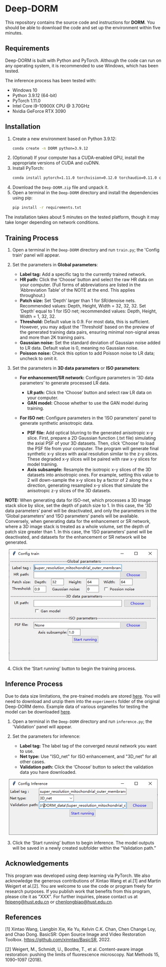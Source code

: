 # Deep-DORM

This repository contains the source code and instructions for **DORM**. You should be able to download the code and set up the environment within five minutes.

## Requirements

Deep-DORM is built with Python and PyTorch. Although the code can run on any operating system, it is recommended to use Windows, which has been tested.

The inference process has been tested with:

- Windows 10
- Python 3.9.12 (64-bit)
- PyTorch 1.11.0
- Intel Core i9-10900X CPU @ 3.70GHz
- Nvidia GeForce RTX 3090

## Installation

1. Create a new environment based on Python 3.9.12:
    ```bash
    conda create -n DORM python=3.9.12
    ```
2. (Optional) If your computer has a CUDA-enabled GPU, install the appropriate versions of CUDA and cuDNN.
3. Install PyTorch:
    ```bash
    conda install pytorch=1.11.0 torchvision=0.12.0 torchaudio=0.11.0 cudatoolkit=11.3 -c pytorch
    ```
4. Download the `Deep-DORM.zip` file and unpack it.
5. Open a terminal in the `Deep-DORM` directory and install the dependencies using pip:
    ```bash
    pip install -r requirements.txt
    ```

The installation takes about 5 minutes on the tested platform, though it may take longer depending on network conditions.

## Training Process

1. Open a terminal in the `Deep-DORM` directory and run `train.py`; the 'Config train' panel will appear.

2. Set the parameters in **Global parameters**:

    - **Label tag:** Add a specific tag to the currently trained network.
    - **HR path:** Click the ‘Choose’ button and select the raw HR data on your computer. (Full forms of abbreviations are listed in the ‘Abbreviation Table’ of the NOTE at the end. This applies throughout.)
    - **Patch size:** Set ‘Depth’ larger than 1 for SR/denoise nets. Recommended values: Depth, Height, Width = 32, 32, 32. Set ‘Depth’ equal to 1 for ISO net; recommended values: Depth, Height, Width = 1, 32, 32.
    - **Threshold:** Default value is 0.9. For most data, this is sufficient. However, you may adjust the 'Threshold' based on the preview of the generated training data pairs, ensuring minimal non-signal areas and more than 2K training pairs.
    - **Gaussian noise:** Set the standard deviation of Gaussian noise added to LR data. Default value is 0, meaning no Gaussian noise.
    - **Poisson noise:** Check this option to add Poisson noise to LR data; uncheck to omit it.

3. Set the parameters in **3D data parameters** or **ISO parameters**:

    - **For enhancement/SR network:** Configure parameters in ‘3D data parameters’ to generate processed LR data.
        - **LR path:** Click the ‘Choose’ button and select raw LR data on your computer.
        - **GAN model:** Choose whether to use the GAN model during training.

    - **For ISO net:** Configure parameters in the ‘ISO parameters’ panel to generate synthetic anisotropic data.
        - **PSF file:** Add optical blurring to the generated anisotropic x-y slice. First, prepare a 2D Gaussian function (.txt file) simulating the axial PSF of your 3D datasets. Then, click ‘Choose’ to load the PSF file from your computer. The program will generate final synthetic x-y slices with axial resolution similar to the z-y slices. These degraded x-y slices will be paired with raw x-y slices for model training.
        - **Axis subsample:** Resample the isotropic x-y slices of the 3D datasets into anisotropic ones. For example, setting this value to 2 will down-sample the x-y slices by a factor of 2 along the x direction, generating resampled x-y slices that simulate the anisotropic z-y slices of the 3D datasets.

**NOTE:** When generating data for ISO-net, which processes a 3D image stack slice by slice, set the depth of patch size to 1. In this case, the ‘3D data parameters’ panel will be deactivated, and only the parameters in the ‘Global parameters’ and ‘ISO parameters’ panels will be available. Conversely, when generating data for the enhancement or SR network, where a 3D image stack is treated as a whole volume, set the depth of patch size greater than 1. In this case, the ‘ISO parameters’ panel will be deactivated, and datasets for the enhancement or SR network will be generated.

<div align="center">
<img width="480" height="360" src="/fig/Config_train.png"/>
</div>

4. Click the ‘Start running’ button to begin the training process.

## Inference Process

Due to data size limitations, the pre-trained models are stored [here](https://drive.google.com/file/d/1-3rAfLrllMZDUWnQgUhWPFKFb2ahjIH3/view?usp=drive_link). You will need to download and unzip them into the `experiments` folder of the original Deep-DORM demo. Example data of various organelles for testing the model can be downloaded [here](https://drive.google.com/file/d/1Dj6Rhus9lbSBoXQCIqqwz96_MP8SisE4/view?usp=sharing).


1. Open a terminal in the `Deep-DORM` directory and run `inference.py`; the 'Validation' panel will appear.

2. Set the parameters for inference:

    - **Label tag:** The label tag of the converged neural network you want to use.
    - **Net type:** Use "ISO_net" for ISO enhancement, and "3D_net" for all other cases.
    - **Validation path:** Click the ‘Choose’ button to select the validation data you have downloaded.

<div align="center">
<img width="480" height="180" src="/fig/Config_inference.png"/>
</div>

3. Click the ‘Start running’ button to begin inference. The model outputs will be saved in a newly created subfolder within the “Validation path.”

## Acknowledgements

This program was developed using deep learning via PyTorch. We also acknowledge the generous contributions of Xintao Wang et al.[1] and Martin Weigert et al.[2]. You are welcome to use the code or program freely for research purposes. If you publish work that benefits from this program, please cite it as "XXX". For further inquiries, please contact us at feipeng@hust.edu.cn or chenlongbiao@hust.edu.cn.

## References

[1] Xintao Wang, Liangbin Xie, Ke Yu, Kelvin C.K. Chan, Chen Change Loy, and Chao Dong. BasicSR: Open Source Image and Video Restoration Toolbox. https://github.com/xinntao/BasicSR, 2022.

[2] Weigert, M., Schmidt, U., Boothe, T., et al. Content-aware image restoration: pushing the limits of fluorescence microscopy. Nat Methods 15, 1090–1097 (2018).
